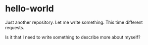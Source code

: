 # hello-world
Just another repository.
Let me write something.
This time different requests.

Is it that I need to write something to describe more about myself?
